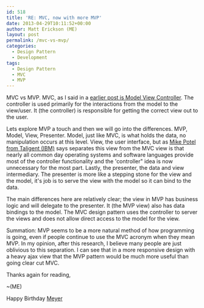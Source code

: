 ```yaml
---
id: 518
title: 'RE: MVC, now with more MVP'
date: 2013-04-29T10:11:52+00:00
author: Matt Erickson (ME)
layout: post
permalink: /mvc-vs-mvp/
categories:
  - Design Pattern
  - Development
tags:
  - Design Pattern
  - MVC
  - MVP
---
```

MVC vs MVP. MVC, as I said in a <a href="http://matterickson.me/mvc-knowing-it-using-it/" title="MVC. Knowing it, using it." target="_blank">earlier post is Model View Controller</a>. The controller is used primarily for the interactions from the model to the view/user. It (the controller) is responsible for getting the correct view out to the user.   

  
Lets explore MVP a touch and then we will go into the differences. MVP, Model, View, Presenter. Model, just like MVC, is what holds the data, no manipulation occurs at this level. View, the user interface, but as <a href="http://www.codeproject.com/Articles/42830/Model-View-Controller-Model-View-Presenter-and-Mod" title="Mike Potel Site" target="_blank">Mike Potel from Taligent (IBM)</a> says separates this view from the MVC view is that nearly all common day operating systems and software languages provide most of the controller functionality and the 'controller" idea is now unnecessary for the most part. Lastly, the presenter, the data and view intermediary. The presenter is more like a stepping stone for the view and the model, it's job is to serve the view with the model so it can bind to the data.   

  
The main differences here are relatively clear; the view in MVP has business logic and will delegate to the presenter. It (the MVP view) also has data bindings to the model. The MVC design pattern uses the controller to server the views and does not allow direct access to the model for the view.   

  
Summation: MVP seems to be a more natural method of how programming is going, even if people continue to use the MVC acronym when they mean MVP. In my opinion, after this research, I believe many people are just oblivious to this separation. I can see that in a more responsive design with a heavy ajax view that the MVP pattern would be much more useful than going clear cut MVC.   

  
Thanks again for reading, 
  
~(ME) 
  

  
Happy Birthday <a href="http://shawnmeyer.com/" title="Meyer" target="_blank">Meyer</a>